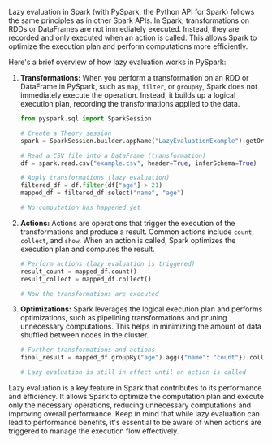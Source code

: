 Lazy evaluation in Spark (with PySpark, the Python API for Spark) follows the same principles as in other Spark APIs. In Spark, transformations on RDDs or DataFrames are not immediately executed. Instead, they are recorded and only executed when an action is called. This allows Spark to optimize the execution plan and perform computations more efficiently.

Here's a brief overview of how lazy evaluation works in PySpark:

1. **Transformations:** When you perform a transformation on an RDD or DataFrame in PySpark, such as `map`, `filter`, or `groupBy`, Spark does not immediately execute the operation. Instead, it builds up a logical execution plan, recording the transformations applied to the data.

    ```python
    from pyspark.sql import SparkSession

    # Create a Theory session
    spark = SparkSession.builder.appName("LazyEvaluationExample").getOrCreate()

    # Read a CSV file into a DataFrame (transformation)
    df = spark.read.csv("example.csv", header=True, inferSchema=True)

    # Apply transformations (lazy evaluation)
    filtered_df = df.filter(df["age"] > 21)
    mapped_df = filtered_df.select("name", "age")

    # No computation has happened yet
    ```

2. **Actions:** Actions are operations that trigger the execution of the transformations and produce a result. Common actions include `count`, `collect`, and `show`. When an action is called, Spark optimizes the execution plan and computes the result.

    ```python
    # Perform actions (lazy evaluation is triggered)
    result_count = mapped_df.count()
    result_collect = mapped_df.collect()

    # Now the transformations are executed
    ```

3. **Optimizations:** Spark leverages the logical execution plan and performs optimizations, such as pipelining transformations and pruning unnecessary computations. This helps in minimizing the amount of data shuffled between nodes in the cluster.

    ```python
    # Further transformations and actions
    final_result = mapped_df.groupBy("age").agg({"name": "count"}).collect()

    # Lazy evaluation is still in effect until an action is called
    ```

Lazy evaluation is a key feature in Spark that contributes to its performance and efficiency. It allows Spark to optimize the computation plan and execute only the necessary operations, reducing unnecessary computations and improving overall performance. Keep in mind that while lazy evaluation can lead to performance benefits, it's essential to be aware of when actions are triggered to manage the execution flow effectively.